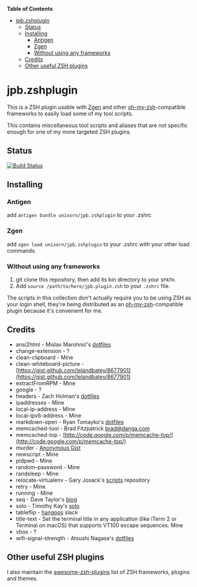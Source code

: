 <!-- START doctoc generated TOC please keep comment here to allow auto update -->
<!-- DON'T EDIT THIS SECTION, INSTEAD RE-RUN doctoc TO UPDATE -->
**Table of Contents**

- [jpb.zshplugin](#jpbzshplugin)
  - [Status](#status)
  - [Installing](#installing)
    - [Antigen](#antigen)
    - [Zgen](#zgen)
    - [Without using any frameworks](#without-using-any-frameworks)
  - [Credits](#credits)
  - [Other useful ZSH plugins](#other-useful-zsh-plugins)

<!-- END doctoc generated TOC please keep comment here to allow auto update -->
# jpb.zshplugin

This is a ZSH plugin usable with [Zgen](https://github.com/tarjoilija/zgen) and other [oh-my-zsh](https://github.com/robbyrussell/oh-my-zsh)-compatible frameworks to easily load some of my tool scripts.

This contains miscellaneous tool scripts and aliases that are not specific enough for one of my more targeted ZSH plugins.

## Status
[![Build Status](https://travis-ci.org/unixorn/jpb.zshplugin.png)](https://travis-ci.org/unixorn/jpb.zshplugin)

## Installing

### Antigen

add `antigen bundle unixorn/jpb.zshplugin` to your .zshrc

### Zgen

add `zgen load unixorn/jpb.zshplugin` to your .zshrc with your other load commands.

### Without using any frameworks

1. git clone this repository, then add its bin directory to your `$PATH`.
2. Add `source /path/to/here/jpb.plugin.zsh` to your `.zshrc` file.

The scripts in this collection don't actually require you to be using ZSH as your login shell, they're being distributed as an [oh-my-zsh](https://github.com/robbyrussell/oh-my-zsh)-compatible plugin because it's convenient for me.

## Credits

* ansi2html - Mislav Marohnić's [dotfiles](https://github.com/mislav/dotfiles)
* change-extension - ?
* clean-clipboard - Mine
* clean-whiteboard-picture - [https://gist.github.com/lelandbatey/8677901](https://gist.github.com/lelandbatey/8677901)
* extractFromRPM - Mine
* google - ?
* headers - Zach Holman's [dotfiles](https://github.com/holman/dotfiles/blob/master/bin/headers)
* ipaddresses - Mine
* local-ip-address - Mine
* local-ipv6-address - Mine
* markdown-open - Ryan Tomayko's [dotfiles](https://github.com/rtomayko/dotfiles)
* memcached-tool - Brad Fitzpatrick <brad@danga.com>
* memcached-top - [http://code.google.com/p/memcache-top/](http://code.google.com/p/memcache-top/)
* murder - [Anonymous Gist](https://gist.github.com/anonymous/32b1e619bc9e7fbe0eaa#!/bin/bash)
* newscript - Mine
* pidpwd - Mine
* random-password - Mine
* randsleep - Mine
* relocate-virtualenv - Gary Josack's [scripts](https://github.com/gmjosack/scripts) repository
* retry - Mine
* running - Mine
* seq - Dave Taylor's [blog](https://www.askdavetaylor.com/step_through_count_numeric_values_bash_shell_script/)
* solo - Timothy Kay's [solo](http://timkay.com/solo/)
* tableflip - [hangops](https://hangops.slack.com) slack
* title-text - Set the terminal title in any application (like iTerm 2 or Terminal on macOS) that supports VT100 escape sequences. Mine
* vbox - ?
* wifi-signal-strength - Atsushi Nagase's [dotfiles](https://github.com/ngs/dotfiles/blob/master/bin/wifi-signal-strength)

## Other useful ZSH plugins

I also maintain the [awesome-zsh-plugins](https://github.com/unixorn/awesome-zsh-plugins) list of ZSH frameworks, plugins and themes.

